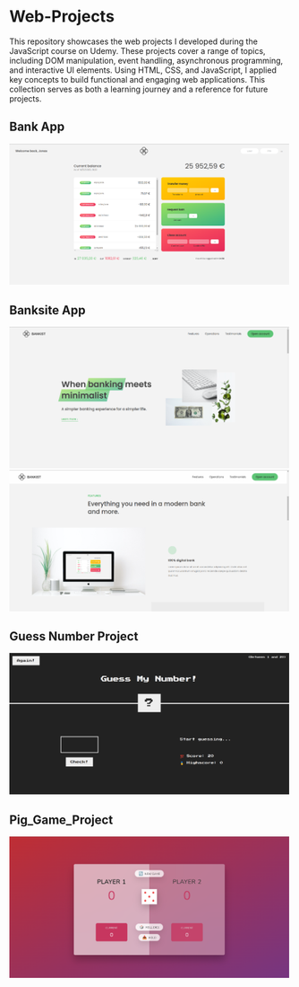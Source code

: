 # Web-Projects

This repository showcases the web projects I developed during the JavaScript course on Udemy. These projects cover a range of topics, including DOM manipulation, event handling, asynchronous programming, and interactive UI elements. Using HTML, CSS, and JavaScript, I applied key concepts to build functional and engaging web applications. This collection serves as both a learning journey and a reference for future projects.

## Bank App

<img src="Bank_App/Image.png" width="500">

## Banksite App

<img src="Bankist_Website/Image-1.png" width="500">
<img src="Bankist_Website/Image-2.png" width="500">

## Guess Number Project

<img src="Guess_Number_Project/Image.png" width="500">

## Pig_Game_Project

<img src="Pig_Game_Project/Image.png" width="500">
